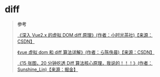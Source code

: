 # diff

> **参考**
>
> [《深入 Vue2.x 的虚拟 DOM diff 原理》(作者：小时光茶社)【来源：CSDN】](https://blog.csdn.net/M6i37JK/article/details/78140159)
>
> [《vue 虚拟 dom 和 diff 算法详解》(作者：ら陈佚晨)【来源：CSDN】](https://blog.csdn.net/weixin_42707287/article/details/113994483)
>
> [《15 张图，20 分钟吃透 Diff 算法核心原理，我说的！！！》(作者：Sunshine_Lin)【来源：掘金】](https://juejin.cn/post/6994959998283907102)
